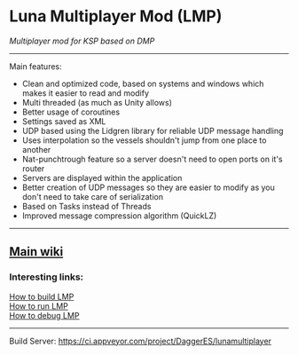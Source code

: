 # Luna Multiplayer Mod (LMP)

*Multiplayer mod for KSP based on DMP*

---

Main features:
- Clean and optimized code, based on systems and windows which makes it easier to read and modify
- Multi threaded (as much as Unity allows)
- Better usage of coroutines
- Settings saved as XML
- UDP based using the Lidgren library for reliable UDP message handling
- Uses interpolation so the vessels shouldn't jump from one place to another
- Nat-punchtrough feature so a server doesn't need to open ports on it's router
- Servers are displayed within the application
- Better creation of UDP messages so they are easier to modify as you don't need to take care of serialization
- Based on Tasks instead of Threads
- Improved message compression algorithm (QuickLZ)

---
## [Main wiki](https://github.com/gavazquez/LunaMultiPlayer/wiki)

### Interesting  links:

[How to build LMP](https://github.com/gavazquez/LunaMultiPlayer/wiki/How-to-compile-LMP)  
[How to run LMP](https://github.com/gavazquez/LunaMultiPlayer/wiki/How-to-run-LMP)  
[How to debug LMP](https://github.com/gavazquez/LunaMultiPlayer/wiki/Debugging-in-Visual-studio)  

---

Build Server: https://ci.appveyor.com/project/DaggerES/lunamultiplayer
